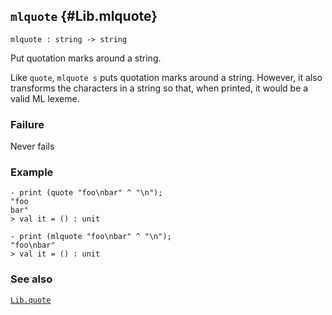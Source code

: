 ## `mlquote` {#Lib.mlquote}


```
mlquote : string -> string
```



Put quotation marks around a string.


Like `quote`, `mlquote s` puts quotation marks around a string. However, it
also transforms the characters in a string so that, when printed, it
would be a valid ML lexeme.

### Failure

Never fails

### Example

    
    - print (quote "foo\nbar" ^ "\n");
    "foo
    bar"
    > val it = () : unit
    
    - print (mlquote "foo\nbar" ^ "\n");
    "foo\nbar"
    > val it = () : unit
    



### See also

[`Lib.quote`](#Lib.quote)

